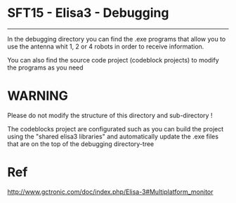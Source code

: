 ﻿# SFT15 - Elisa3 - Debugging
----------------------------

In the debugging directory you can find the .exe programs that allow you to use the antenna whit 1, 2 or 4 robots in order to receive information.

You can also find the source code project (codeblock projects) to modify the programs as you need


# WARNING
Please do not modify the structure of this directory and sub-directory !

The codeblocks project are configurated such as you can build the project using the "shared elisa3 libraries" and automatically update the .exe files that are on the top of the debugging directory-tree


# Ref
http://www.gctronic.com/doc/index.php/Elisa-3#Multiplatform_monitor
